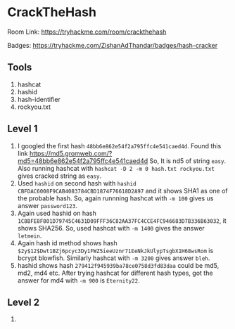 # CrackTheHash

Room Link: https://tryhackme.com/room/crackthehash

Badges: https://tryhackme.com/ZishanAdThandar/badges/hash-cracker

## Tools 

1. hashcat
2. hashid
3. hash-identifier
4. rockyou.txt

## Level 1

1. I googled the first hash `48bb6e862e54f2a795ffc4e541caed4d`. Found this link https://md5.gromweb.com/?md5=48bb6e862e54f2a795ffc4e541caed4d So, It is nd5 of string `easy`. Also running hashcat with `hashcat -D 2 -m 0 hash.txt rockyou.txt` gives cracked string as `easy`.
2. Used `hashid` on second hash with `hashid CBFDAC6008F9CAB4083784CBD1874F76618D2A97` and it shows SHA1 as one of the probable hash. So, again runnning hashcat with `-m 100` gives us answer `password123`.
3. Again used hashid on hash `1C8BFE8F801D79745C4631D09FFF36C82AA37FC4CCE4FC946683D7B336B63032`, it shows SHA256. So, used hashcat with `-m 1400` gives the answer `letmein`.
4. Again hash id method shows hash `$2y$12$Dwt1BZj6pcyc3Dy1FWZ5ieeUznr71EeNkJkUlypTsgbX1H68wsRom` is bcrypt blowfish. Similarly hashcat with `-m 3200` gives answer `bleh`.
5. hashid shows hash `279412f945939ba78ce0758d3fd83daa` could be md5, md2, md4 etc. After trying hashcat for different hash types, got the answer for md4 with `-m 900` is `Eternity22`.

## Level 2

1. 
